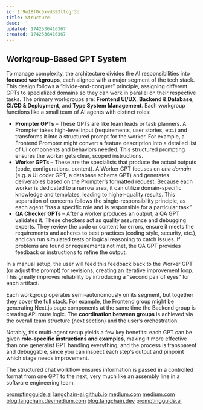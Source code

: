 ```yaml
---
id: 1r9w18f0c5xvd393ltcgr3d
title: Structure
desc: ''
updated: 1742536416367
created: 1742536416367
---
```

## Workgroup-Based GPT System

To manage complexity, the architecture divides the AI responsibilities into **focused workgroups**, each aligned with a major segment of the tech stack. This design follows a “divide-and-conquer” principle​, assigning different GPTs to specialized domains so they can work in parallel on their respective tasks. The primary workgroups are: **Frontend UI/UX**, **Backend & Database**, **CI/CD & Deployment**, and **Type System Management**. Each workgroup functions like a small team of AI agents with distinct roles:
- **Prompter GPTs** – These GPTs are like team leads or task planners. A Prompter takes high-level input (requirements, user stories, etc.) and transforms it into a structured prompt for the worker. For example, a Frontend Prompter might convert a feature description into a detailed list of UI components and behaviors needed. This structured prompting ensures the worker gets clear, scoped instructions​.
- **Worker GPTs** – These are the specialists that produce the actual outputs (code, configurations, content). A Worker GPT focuses on *one domain* (e.g. a UI coder GPT, a database schema GPT) and generates deliverables based on the Prompter’s formatted request. Because each worker is dedicated to a narrow area, it can utilize domain-specific knowledge and templates, leading to higher-quality results. This separation of concerns follows the single-responsibility principle, as each agent “has a specific role and is responsible for a particular task”.
- **QA Checker GPTs** – After a worker produces an output, a QA GPT validates it. These checkers act as quality assurance and debugging experts. They review the code or content for errors, ensure it meets the requirements and adheres to best practices (coding style, security, etc.), and can run simulated tests or logical reasoning to catch issues. If problems are found or requirements not met, the QA GPT provides feedback or instructions to refine the output​. 

In a manual setup, the user will feed this feedback back to the Worker GPT (or adjust the prompt) for revisions, creating an iterative improvement loop. This greatly improves reliability by introducing a “second pair of eyes” for each artifact.

Each workgroup operates semi-autonomously on its segment, but together they cover the full stack. For example, the Frontend group might be generating Next.js page components at the same time the Backend group is creating API route logic. The **coordination between groups** is achieved via the overall team structure (next section) and the user’s orchestration. 

Notably, this multi-agent setup yields a few key benefits: each GPT can be given **role-specific instructions and examples**, making it more effective than one generalist GPT handling everything​; and the process is transparent and debuggable, since you can inspect each step’s output and pinpoint which stage needs improvement​.

The structured chat workflow ensures information is passed in a controlled format from one GPT to the next, very much like an assembly line in a software engineering team.

[promptingguide.ai](https://www.promptingguide.ai/techniques/prompt_chaining#:~:text=To%20improve%20the%20reliability%20and,a%20chain%20of%20prompt%20operations)
[langchain-ai.github.io](https://langchain-ai.github.io/langgraph/tutorials/multi_agent/multi-agent-collaboration/#:~:text=A%20single%20agent%20can%20usually,effective%20at%20using%20many%20tools)
[medium.com](https://medium.com/@pallavisinha12/understanding-llm-based-agents-and-their-multi-agent-architecture-299cf54ebae4#:~:text=1,task%20and%20does%20it%20well)
[medium.com](https://medium.com/@pallavisinha12/understanding-llm-based-agents-and-their-multi-agent-architecture-299cf54ebae4#:~:text=5,to%20another%20agent%20if%20required)
​[blog.langchain.dev](https://blog.langchain.dev/langgraph-multi-agent-workflows/#:~:text=,without%20breaking%20the%20larger%20application)​[medium.com](https://medium.com/@pallavisinha12/understanding-llm-based-agents-and-their-multi-agent-architecture-299cf54ebae4#:~:text=%3E%20An%20LLM,other%20agents%20in%20the%20system)
[blog.langchain.dev](https://blog.langchain.dev/langgraph-multi-agent-workflows/#:~:text=,without%20breaking%20the%20larger%20application)
[promptingguide.ai](https://www.promptingguide.ai/techniques/prompt_chaining#:~:text=responses%20before%20reaching%20a%20final,desired%20state)